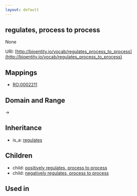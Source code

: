```yaml
---
layout: default
---
```


## regulates, process to process


None

URI: [http://bioentity.io/vocab/regulates_process_to_process](http://bioentity.io/vocab/regulates_process_to_process)
## Mappings

 * [RO:0002211](http://purl.obolibrary.org/obo/RO_0002211)

## Domain and Range

 -> 

## Inheritance

 *  is_a: [regulates](regulates.html)

## Children

 *  child: [positively regulates, process to process](positively_regulates_process_to_process.html)
 *  child: [negatively regulates, process to process](negatively_regulates_process_to_process.html)

## Used in

